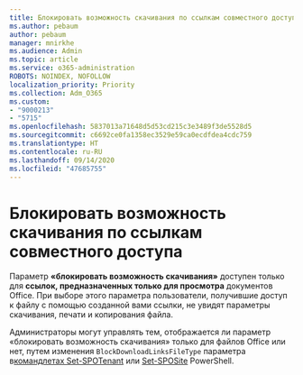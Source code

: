 ```yaml
---
title: Блокировать возможность скачивания по ссылкам совместного доступа
ms.author: pebaum
author: pebaum
manager: mnirkhe
ms.audience: Admin
ms.topic: article
ms.service: o365-administration
ROBOTS: NOINDEX, NOFOLLOW
localization_priority: Priority
ms.collection: Adm_O365
ms.custom:
- "9000213"
- "5715"
ms.openlocfilehash: 5837013a71648d5d53cd215c3e3489f3de5528d5
ms.sourcegitcommit: c6692ce0fa1358ec3529e59ca0ecdfdea4cdc759
ms.translationtype: HT
ms.contentlocale: ru-RU
ms.lasthandoff: 09/14/2020
ms.locfileid: "47685755"
---
```

# <a name="block-download-on-sharing-links"></a>Блокировать возможность скачивания по ссылкам совместного доступа

Параметр **«блокировать возможность скачивания»** доступен только для **ссылок, предназначенных только для просмотра** документов Office. При выборе этого параметра пользователи, получившие доступ к файлу с помощью созданной вами ссылки, не увидят параметры скачивания, печати и копирования файла.

Администраторы могут управлять тем, отображается ли параметр «блокировать возможность скачивания» только для файлов Office или нет, путем изменения `BlockDownloadLinksFileType` параметра в[командлетах Set-SPOTenant](https://docs.microsoft.com/powershell/module/sharepoint-online/set-spotenant?view=sharepoint-ps) или [Set-SPOSite](https://docs.microsoft.com/powershell/module/sharepoint-online/set-sposite?view=sharepoint-ps) PowerShell.
